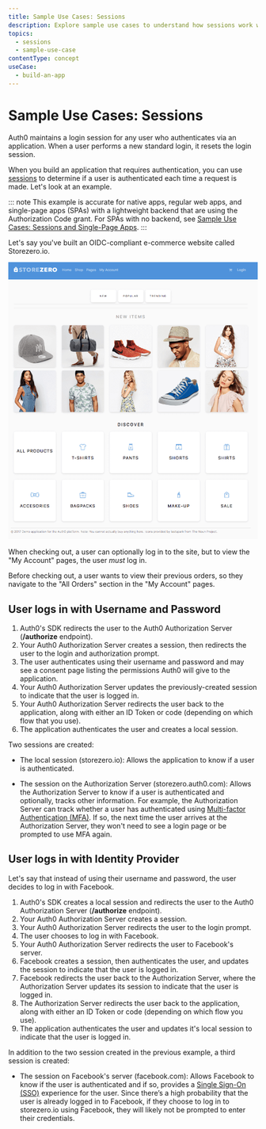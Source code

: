 ```yaml
---
title: Sample Use Cases: Sessions
description: Explore sample use cases to understand how sessions work with authentication in Auth0.
topics:
  - sessions
  - sample-use-case
contentType: concept
useCase:
  - build-an-app
---
```

# Sample Use Cases: Sessions

Auth0 maintains a login session for any user who authenticates via an application. When a user performs a new standard login, it resets the login session.

When you build an application that requires authentication, you can use [sessions](/sessions) to determine if a user is authenticated each time a request is made. Let's look at an example. 

::: note
This example is accurate for native apps, regular web apps, and single-page apps (SPAs) with a lightweight backend that are using the Authorization Code grant. For SPAs with no backend, see [Sample Use Cases: Sessions and Single-Page Apps](/sessions/concepts/sample-use-cases-sessions-spas).
:::

Let's say you've built an OIDC-compliant e-commerce website called Storezero.io. 

![View Sample Web Site: Storezero.io](/media/articles/sessions/use-case-storezero.png)

When checking out, a user can optionally log in to the site, but to view the "My Account" pages, the user _must_ log in.

Before checking out, a user wants to view their previous orders, so they navigate to the "All Orders" section in the "My Account" pages.

## User logs in with Username and Password

1. Auth0's SDK redirects the user to the Auth0 Authorization Server (**/authorize** endpoint).
2. Your Auth0 Authorization Server creates a session, then redirects the user to the login and authorization prompt.
3. The user authenticates using their username and password and may see a consent page listing the permissions Auth0 will give to the application.
4. Your Auth0 Authorization Server updates the previously-created session to indicate that the user is logged in.
5. Your Auth0 Authorization Server redirects the user back to the application, along with either an ID Token or code (depending on which flow that you use).
6. The application authenticates the user and creates a local session.

Two sessions are created:

* The local session (storezero.io): Allows the application to know if a user is authenticated.

* The session on the Authorization Server (storezero.auth0.com): Allows the Authorization Server to know if a user is authenticated and optionally, tracks other information. For example, the Authorization Server can track whether a user has authenticated using [Multi-factor Authentication (MFA)](/multifactor-authentication). If so, the next time the user arrives at the Authorization Server, they won't need to see a login page or be prompted to use MFA again.

## User logs in with Identity Provider

Let's say that instead of using their username and password, the user decides to log in with Facebook. 

1. Auth0's SDK creates a local session and redirects the user to the Auth0 Authorization Server (**/authorize** endpoint).
2. Your Auth0 Authorization Server creates a session.
3. Your Auth0 Authorization Server redirects the user to the login prompt.
4. The user chooses to log in with Facebook. 
5. Your Auth0 Authorization Server redirects the user to Facebook's server.
6. Facebook creates a session, then authenticates the user, and updates the session to indicate that the user is logged in.
7. Facebook redirects the user back to the Authorization Server, where the Authorization Server updates its session to indicate that the user is logged in.
8. The Authorization Server redirects the user back to the application, along with either an ID Token or code (depending on which flow you use).
9. The application authenticates the user and updates it's local session to indicate that the user is logged in.

In addition to the two session created in the previous example, a third session is created:

* The session on Facebook's server (facebook.com): Allows Facebook to know if the user is authenticated and if so, provides a [Single Sign-On (SSO)](/sso) experience for the user. Since there’s a high probability that the user is already logged in to Facebook, if they choose to log in to storezero.io using Facebook, they will likely not be prompted to enter their credentials.
